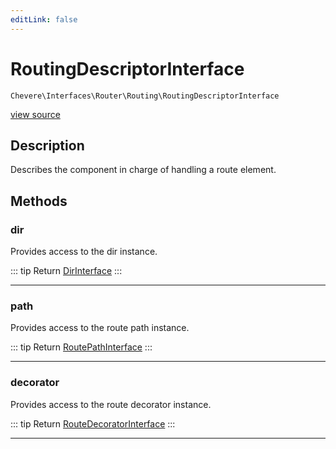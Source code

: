 ```yaml
---
editLink: false
---
```


# RoutingDescriptorInterface

`Chevere\Interfaces\Router\Routing\RoutingDescriptorInterface`

[view source](https://github.com/chevere/chevere/blob/master/src/Chevere/Interfaces/Router/Routing/RoutingDescriptorInterface.php)

## Description

Describes the component in charge of handling a route element.

## Methods

### dir

Provides access to the dir instance.

::: tip Return
[DirInterface](../../Filesystem/DirInterface.md)
:::

---

### path

Provides access to the route path instance.

::: tip Return
[RoutePathInterface](../Route/RoutePathInterface.md)
:::

---

### decorator

Provides access to the route decorator instance.

::: tip Return
[RouteDecoratorInterface](../Route/RouteDecoratorInterface.md)
:::

---
